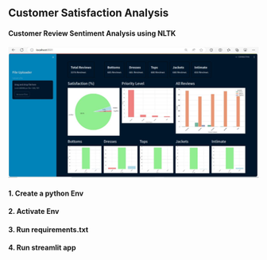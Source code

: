 ## Customer Satisfaction Analysis

#### Customer Review Sentiment Analysis using NLTK

![App](./src/Capture.JPG)

#### 1. Create a python Env

#### 2. Activate Env

#### 3. Run requirements.txt

#### 4. Run streamlit app
